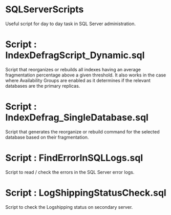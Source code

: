 # SQLServerScripts
Useful script for day to day task in SQL Server administration. 


# Script : IndexDefragScript_Dynamic.sql

Script that reorganizes or rebuilds all indexes having an average fragmentation percentage above a given threshold. It also works in the case where Availability Groups are enabled as it determines if the relevant databases are the primary replicas.

# Script : IndexDefrag_SingleDatabase.sql

Script that generates the reorganize or rebuild command for the selected database based on their fragmentation.

# Script : FindErrorInSQLLogs.sql

Script to read / check the errors in the SQL Server error logs.

# Script : LogShippingStatusCheck.sql

Script to check the Logshipping status on secondary server.
